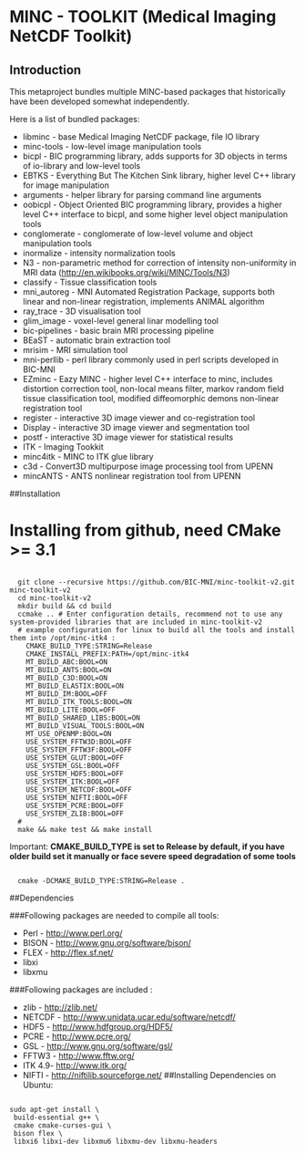 # MINC - TOOLKIT (Medical Imaging NetCDF Toolkit)

## Introduction

This metaproject bundles multiple MINC-based packages that historically have been developed somewhat independently.

Here is a list of bundled packages:
 * libminc - base Medical Imaging NetCDF package, file IO library
 * minc-tools - low-level image manipulation tools
 * bicpl - BIC programming library, adds supports for 3D objects in terms of io-library and low-level tools
 * EBTKS - Everything But The Kitchen Sink library, higher level C++ library for image manipulation
 * arguments - helper library for parsing command line arguments 
 * oobicpl - Object Oriented BIC programming library, provides a higher level C++ interface to bicpl, 
      and some higher level object manipulation tools
 * conglomerate - conglomerate of low-level volume and object manipulation tools
 * inormalize - intensity normalization tools
 * N3 - non-parametric method for correction of intensity non-uniformity in MRI data (http://en.wikibooks.org/wiki/MINC/Tools/N3)
 * classify - Tissue classification tools
 * mni_autoreg - MNI Automated Registration Package, supports both linear and non-linear registration, implements ANIMAL algorithm
 * ray_trace - 3D visualisation tool 
 * glim_image - voxel-level general linar modelling tool
 * bic-pipelines - basic brain MRI processing pipeline
 * BEaST  - automatic brain extraction tool
 * mrisim  - MRI simulation tool
 * mni-perllib - perl library commonly used in perl scripts developed in BIC-MNI
 * EZminc -  Eazy MINC - higher level C++ interface to minc, includes distortion correction tool, non-local means filter, markov random field tissue classification tool, modified diffeomorphic demons non-linear registration tool
 * register - interactive 3D image viewer and co-registration tool
 * Display  - interactive 3D image viewer and segmentation tool
 * postf    - interactive 3D image viewer for statistical results
 * ITK      - Imaging Tookkit
 * minc4itk - MINC to ITK glue library
 * c3d      - Convert3D multipurpose image processing tool from UPENN
 * mincANTS - ANTS nonlinear registration tool from UPENN

##Installation

Installing from github, need CMake >= 3.1 
=======
<pre><code>
  git clone --recursive https://github.com/BIC-MNI/minc-toolkit-v2.git minc-toolkit-v2
  cd minc-toolkit-v2
  mkdir build && cd build
  ccmake .. # Enter configuration details, recommend not to use any system-provided libraries that are included in minc-toolkit-v2
  # example configuration for linux to build all the tools and install them into /opt/minc-itk4 :
    CMAKE_BUILD_TYPE:STRING=Release
    CMAKE_INSTALL_PREFIX:PATH=/opt/minc-itk4
    MT_BUILD_ABC:BOOL=ON
    MT_BUILD_ANTS:BOOL=ON
    MT_BUILD_C3D:BOOL=ON
    MT_BUILD_ELASTIX:BOOL=ON
    MT_BUILD_IM:BOOL=OFF
    MT_BUILD_ITK_TOOLS:BOOL=ON
    MT_BUILD_LITE:BOOL=OFF
    MT_BUILD_SHARED_LIBS:BOOL=ON
    MT_BUILD_VISUAL_TOOLS:BOOL=ON
    MT_USE_OPENMP:BOOL=ON
    USE_SYSTEM_FFTW3D:BOOL=OFF
    USE_SYSTEM_FFTW3F:BOOL=OFF
    USE_SYSTEM_GLUT:BOOL=OFF
    USE_SYSTEM_GSL:BOOL=OFF
    USE_SYSTEM_HDF5:BOOL=OFF
    USE_SYSTEM_ITK:BOOL=OFF
    USE_SYSTEM_NETCDF:BOOL=OFF
    USE_SYSTEM_NIFTI:BOOL=OFF
    USE_SYSTEM_PCRE:BOOL=OFF
    USE_SYSTEM_ZLIB:BOOL=OFF
  #
  make && make test && make install
</code></pre>
Important: **CMAKE_BUILD_TYPE is set to Release by default, if you have older build set it manually or face severe speed degradation of some tools**
<pre><code>
  cmake -DCMAKE_BUILD_TYPE:STRING=Release .
</code></pre>
##Dependencies

###Following packages are needed to compile all tools:
 * Perl  - http://www.perl.org/
 * BISON - http://www.gnu.org/software/bison/
 * FLEX  - http://flex.sf.net/
 * libxi
 * libxmu

###Following packages are included :
 * zlib   - http://zlib.net/
 * NETCDF - http://www.unidata.ucar.edu/software/netcdf/
 * HDF5   - http://www.hdfgroup.org/HDF5/
 * PCRE   - http://www.pcre.org/
 * GSL    - http://www.gnu.org/software/gsl/
 * FFTW3  - http://www.fftw.org/
 * ITK 4.9- http://www.itk.org/
 * NIFTI  - http://niftilib.sourceforge.net/
##Installing Dependencies on Ubuntu:
<pre><code>
sudo apt-get install \
 build-essential g++ \
 cmake cmake-curses-gui \
 bison flex \
 libxi6 libxi-dev libxmu6 libxmu-dev libxmu-headers
</code></pre>
